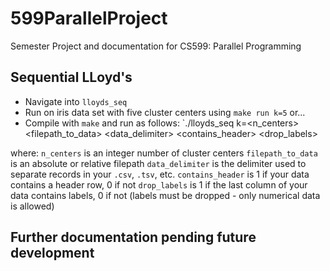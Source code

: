 # 599ParallelProject

Semester Project and documentation for CS599: Parallel Programming

## Sequential LLoyd's

- Navigate into `lloyds_seq`
- Run on iris data set with five cluster centers using `make run k=5` or...
- Compile with `make` and run as follows:
`./lloyds_seq k=<n_centers> <filepath_to_data> <data_delimiter> <contains_header> <drop_labels>

where:
`n_centers` is an integer number of cluster centers
`filepath_to_data` is an absolute or relative filepath
`data_delimiter` is the delimiter used to separate records in your `.csv`, `.tsv`, etc.
`contains_header` is 1 if your data contains a header row, 0 if not
`drop_labels` is 1 if the last column of your data contains labels, 0 if not (labels must be dropped - only numerical data is allowed)

## Further documentation pending future development
